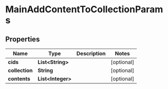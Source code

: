 

# MainAddContentToCollectionParams


## Properties

| Name | Type | Description | Notes |
|------------ | ------------- | ------------- | -------------|
|**cids** | **List&lt;String&gt;** |  |  [optional] |
|**collection** | **String** |  |  [optional] |
|**contents** | **List&lt;Integer&gt;** |  |  [optional] |



